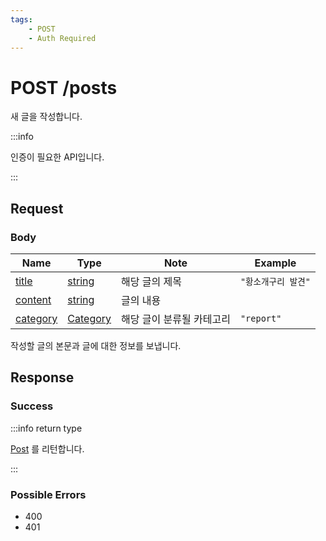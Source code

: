 ```yaml
---
tags:
    - POST
    - Auth Required
---
```


# POST /posts

새 글을 작성합니다.

:::info

인증이 필요한 API입니다.

:::

## Request

### Body

| Name                                            | Type                                         | Note                      | Example             |
| ----------------------------------------------- | -------------------------------------------- | ------------------------- | ------------------- |
| [title](../../types/schema/post.md#title)       | [string](../../types/primitive/string.md)    | 해당 글의 제목            | `"황소개구리 발견"` |
| [content](../../types/schema/post.md#content)   | [string](../../types/primitive/string.md)    | 글의 내용                 |                     |
| [category](../../types/schema/post.md#category) | [Category](../../types/semantic/category.md) | 해당 글이 분류될 카테고리 | `"report"`          |

작성할 글의 본문과 글에 대한 정보를 보냅니다.

## Response

### Success

:::info return type

[Post](../../types/schema/post.md) 를 리턴합니다.

:::

### Possible Errors

-   400
-   401
